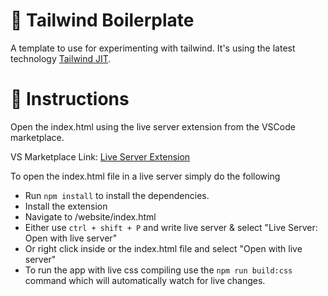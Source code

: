 # 🚀 Tailwind Boilerplate
A template to use for experimenting with tailwind.
It's using the latest technology [Tailwind JIT](https://github.com/tailwindlabs/tailwindcss-jit).

# 📜 Instructions

Open the index.html using the live server extension from the VSCode marketplace.

VS Marketplace Link: [Live Server Extension](https://marketplace.visualstudio.com/items?itemName=ritwickdey.LiveServer)

To open the index.html file in a live server simply do the following

- Run `npm install` to install the dependencies.
- Install the extension
- Navigate to /website/index.html
- Either use `ctrl + shift + P` and write live server & select "Live Server: Open with live server"
- Or right click inside or the index.html file and select "Open with live server"
- To run the app with live css compiling use the `npm run build:css` command which will automatically watch for live changes.
